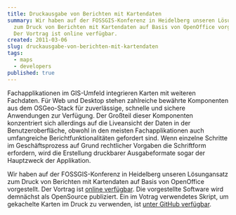 ```yaml
---
title: Druckausgabe von Berichten mit Kartendaten
summary: Wir haben auf der FOSSGIS-Konferenz in Heidelberg unseren Lösungansatz
  zum Druck von Berichten mit Kartendaten auf Basis von OpenOffice vorgestellt.
  Der Vortrag ist online verfügbar.
created: 2011-03-06
slug: druckausgabe-von-berichten-mit-kartendaten
tags:
  - maps
  - developers
published: true
---
```


Fachapplikationen im GIS-Umfeld integrieren Karten mit weiteren Fachdaten. Für Web und Desktop stehen zahlreiche bewährte Komponenten aus dem OSGeo-Stack für zuverlässige, schnelle und sichere Anwendungen zur Verfügung. Der Großteil dieser Komponenten konzentriert sich allerdings auf die Liveansicht der Daten in der Benutzeroberfläche, obwohl in den meisten Fachapplikationen auch umfangreiche Berichtfunktionalitäten gefordert sind. Wenn einzelne Schritte im Geschäftsprozess auf Grund rechtlicher Vorgaben die Schriftform erfordern, wird die Erstellung druckbarer Ausgabeformate sogar der Hauptzweck der Applikation.

Wir haben auf der FOSSGIS-Konferenz in Heidelberg unseren Lösungansatz zum Druck von Berichten mit Kartendaten auf Basis von OpenOffice vorgestellt. Der Vortrag ist [online verfügbar](/dl/geOps_110405_map_reports.pdf "geOps_110405_map_reports.pdf"). Die vorgestellte Software wird demnächst als OpenSource publiziert. Ein im Votrag verwendetes Skript, um gekachelte Karten im Druck zu verwenden, ist [unter GitHub verfügbar](https://gist.github.com/903135 "GitHub - wkimage.php").
